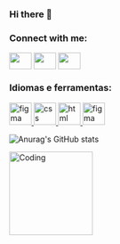 ### Hi there 👋

<!--
**JiordanaDuarte/JiordanaDuarte** is a ✨ _special_ ✨ repository because its `README.md` (this file) appears on your GitHub profile.

Here are some ideas to get you started:

- 🔭 I’m currently working on ...
- 🌱 I’m currently learning ...
- 👯 I’m looking to collaborate on ...
- 🤔 I’m looking for help with ...
- 💬 Ask me about ...
- 📫 How to reach me: ...
- ⚡ Fun fact: ...
-->
<h3 align="left">Connect with me:</h3>
<p align="left">
<a href="https://www.linkedin.com/in/jiordana-duarte-2563a0242?lipi=urn%3Ali%3Apage%3Ad_flagship3_profile_view_base_contact_details%3BHCnONsKTS7uan7WcByxAog%3D%3D" target="blank"><img align="center" src="https://img.icons8.com/nolan/344/linkedin.png" alt="" height="30" width="40" /></a>
<a href="https://www.instagram.com/jiordana_duarte/" target="blank"><img align="center" src="https://img.icons8.com/nolan/2x/instagram-new.png" alt="" height="30" width="40" /></a>
<a href="jiordana2002duarte@gmail.com" target="blank"><img align="center" src="https://img.icons8.com/nolan/344/gmail-new.png" alt="" height="30" width="40" /></a>
</p>

<h3 align="left">Idiomas e ferramentas:</h3>
<a href="https:// www.javascript.com/" target="_blank" rel="noreferrer"> <img src="https://img.icons8.com/color/344/javascript.png" alt="figma" width= "40" height="40"/> </a>
<a href="https:// www.css.com/" target="_blank" rel="noreferrer"> <img src="https://img.icons8.com/color/344/css3.png" alt="css" width= "40" height="40"/> </a>
<a href="https:// www.html.com/" target="_blank" rel="noreferrer"> <img src="https://img.icons8.com/color/344/html-5--v1.png" alt="html" width= "40" height="40"/> </a>
<a href="https:// www.figma.com/" target="_blank" rel="noreferrer"> <img src="https://img.icons8.com/color/344/figma--v1.png" alt="figma" width= "40" height="40"/> </a>

![Anurag's GitHub stats](https://github-readme-stats.vercel.app/api?username=JiordanaDuarte&theme=nightowl_icons=true)

<img align="center" alt="Coding" width="150" src="http://pa1.narvii.com/6552/75b64d7b0524ba15b6b3e3a4235b19d70a824f21_00.gif">
